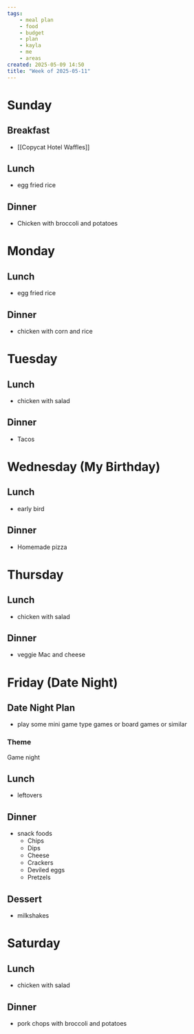 ```yaml
---
tags:
    - meal plan
    - food
    - budget
    - plan
    - kayla
    - me
    - areas
created: 2025-05-09 14:50
title: "Week of 2025-05-11"
---
```


# Sunday

## Breakfast

-   [[Copycat Hotel Waffles]]

## Lunch

-   egg fried rice

## Dinner

-   Chicken with broccoli and potatoes

# Monday

## Lunch

-   egg fried rice

## Dinner

-   chicken with corn and rice

# Tuesday

## Lunch

-   chicken with salad

## Dinner

-   Tacos

# Wednesday (My Birthday)

## Lunch

-   early bird

## Dinner

-   Homemade pizza

# Thursday

## Lunch

-   chicken with salad

## Dinner

-   veggie Mac and cheese

# Friday (Date Night)

## Date Night Plan

-   play some mini game type games or board games or similar

### Theme

Game night

## Lunch

-   leftovers

## Dinner

-   snack foods
    -   Chips
    -   Dips
    -   Cheese
    -   Crackers
    -   Deviled eggs
    -   Pretzels

## Dessert

-   milkshakes

# Saturday

## Lunch

-   chicken with salad

## Dinner

-   pork chops with broccoli and potatoes
